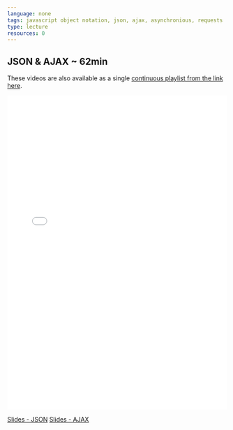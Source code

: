 ```yaml
---
language: none
tags: javascript object notation, json, ajax, asynchronious, requests
type: lecture
resources: 0
---
```


## JSON & AJAX ~ 62min

These videos are also available as a single [continuous playlist from the link here](https://www.youtube.com/watch?v=KQyAbvZGzMw&list=PLj148bJp5wiw6tWsVmUVbJHzptX04ckov). 

<iframe width="100%" height="720" src="//www.youtube.com/embed/KQyAbvZGzMw?list=PLj148bJp5wiw6tWsVmUVbJHzptX04ckov&amp;controls=0&amp;showinfo=0" frameborder="0" allowfullscreen></iframe>

[Slides - JSON](https://docs.google.com/presentation/d/1fF2dwxz5Aq55UGbqc2buse2-aHO4-M4fQQr8Er30f4c/edit?usp=sharing)
[Slides - AJAX](https://docs.google.com/presentation/d/1QF6JQnmS9euAeWnjY576TFGJ6WGA2RXnhLbUfLFT3bA/edit?usp=sharing)